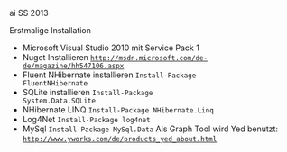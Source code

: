 ai SS 2013

 Erstmalige Installation 

* Microsoft Visual Studio 2010 mit Service Pack 1
* Nuget Installieren <code>http://msdn.microsoft.com/de-de/magazine/hh547106.aspx</code>
* Fluent NHibernate installieren <code>Install-Package FluentNHibernate </code>
* SQLite installieren <code>Install-Package System.Data.SQLite</code>
* NHibernate LINQ <code>Install-Package NHibernate.Linq</code>
* Log4Net <code>Install-Package log4net</code>
* MySql <code>Install-Package MySql.Data</code>
Als Graph Tool wird Yed benutzt: <code>http://www.yworks.com/de/products_yed_about.html</code>